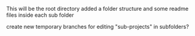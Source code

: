 This will be the root directory
added a folder structure and some readme files inside each sub folder

create new temporary branches for editing "sub-projects" in subfolders?
